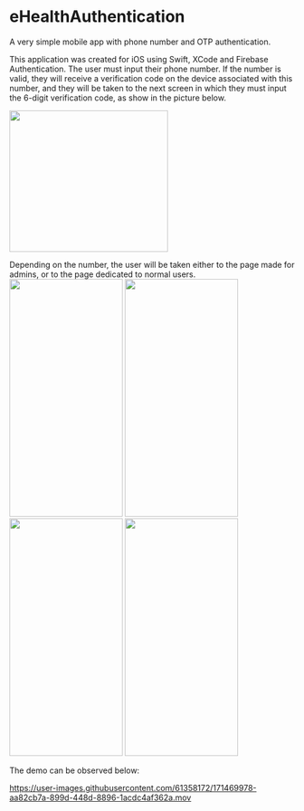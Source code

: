 # eHealthAuthentication
A very simple mobile app with phone number and OTP authentication.

This application was created for iOS using Swift, XCode and Firebase Authentication.
The user must input their phone number. If the number is valid, they will receive a verification code on the device associated with this number,
and they will be taken to the next screen in which they must input the 6-digit verification code, as show in the picture below.

<img src="https://user-images.githubusercontent.com/61358172/171467860-ba218975-d494-4b72-9e1f-68ed1238c2a5.jpeg" width="280" height="250" />

Depending on the number, the user will be taken either to the page made for admins, or to the page dedicated to normal users.
<img src="https://user-images.githubusercontent.com/61358172/171469375-cbfc32a9-ced8-4c84-a5f1-6cccec97e7de.png" width="200" height="420" />
<img src="https://user-images.githubusercontent.com/61358172/171469392-d3159723-493c-4e8b-9e57-b4cb8fd91949.png" width="200" height="420" />
<img src="https://user-images.githubusercontent.com/61358172/171469408-50f2f5b4-181c-41af-a7c3-5267ae31f796.png" width="200" height="420" />
<img src="https://user-images.githubusercontent.com/61358172/171469415-6e31bc69-146f-40b7-bb4b-089eaadd90eb.png" width="200" height="420" />

The demo can be observed below:

https://user-images.githubusercontent.com/61358172/171469978-aa82cb7a-899d-448d-8896-1acdc4af362a.mov

